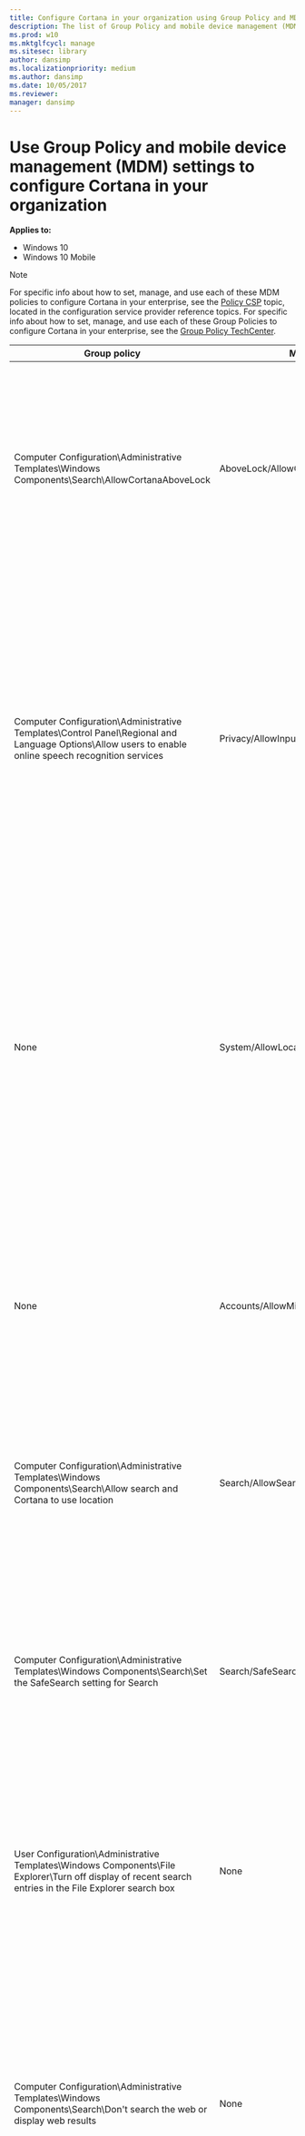 ```yaml
---
title: Configure Cortana in your organization using Group Policy and MDM settings (Windows 10)
description: The list of Group Policy and mobile device management (MDM) policy settings that apply to Cortana at work.
ms.prod: w10
ms.mktglfcycl: manage
ms.sitesec: library
author: dansimp
ms.localizationpriority: medium
ms.author: dansimp
ms.date: 10/05/2017
ms.reviewer: 
manager: dansimp
---
```


# Use Group Policy and mobile device management (MDM) settings to configure Cortana in your organization
**Applies to:**

-   Windows 10
-   Windows 10 Mobile

>[!NOTE]
>For specific info about how to set, manage, and use each of these MDM policies to configure Cortana in your enterprise, see the [Policy CSP](https://go.microsoft.com/fwlink/p/?LinkId=717380) topic, located in the configuration service provider reference topics. For specific info about how to set, manage, and use each of these Group Policies to configure Cortana in your enterprise, see the [Group Policy TechCenter](https://go.microsoft.com/fwlink/p/?LinkId=717381).

|Group policy |MDM policy |Description |
|-------------|-----------|------------|
|Computer Configuration\Administrative Templates\Windows Components\Search\AllowCortanaAboveLock|AboveLock/AllowCortanaAboveLock|Specifies whether an employee can interact with Cortana using voice commands when the system is locked.<p>**Note**<br>This setting only applies to Windows 10 for desktop devices. |
|Computer Configuration\Administrative Templates\Control Panel\Regional and Language Options\Allow users to enable online speech recognition services|Privacy/AllowInputPersonalization|Specifies whether an employee can use voice commands with Cortana in your organization.<p>**In Windows 10, version 1511**<br>Cortana won’t work if this setting is turned off (disabled).<p>**In Windows 10, version 1607 and later**<br>Cortana still works if this setting is turned off (disabled).|
|None|System/AllowLocation|Specifies whether to allow app access to the Location service.<p>**In Windows 10, version 1511**<br>Cortana won’t work if this setting is turned off (disabled).<p>**In Windows 10, version 1607 and later**<br>Cortana still works if this setting is turned off (disabled).|
|None|Accounts/AllowMicrosoftAccountConnection|Specifies whether to allow employees to sign in using a Microsoft account (MSA) from Windows apps.<p>Use this setting if you only want to support Azure AD in your organization.|
|Computer Configuration\Administrative Templates\Windows Components\Search\Allow search and Cortana to use location|Search/AllowSearchToUseLocation|Specifies whether Cortana can use your current location during searches and for location reminders.|
|Computer Configuration\Administrative Templates\Windows Components\Search\Set the SafeSearch setting for Search|Search/SafeSearchPermissions|Specifies what level of safe search (filtering adult content) is required.<p>**Note**<br>This setting only applies to Windows 10 Mobile. Other versions of Windows should use Don't search the web or display web results. |
|User Configuration\Administrative Templates\Windows Components\File Explorer\Turn off display of recent search entries in the File Explorer search box|None|Specifies whether the search box can suggest recent queries and prevent entries from being stored in the registry for future reference.|
|Computer Configuration\Administrative Templates\Windows Components\Search\Don't search the web or display web results|None|Specifies whether search can perform queries on the web and if the web results are displayed in search.<p>**In Windows 10 Pro edition**<br>This setting can’t be managed.<p>**In Windows 10 Enterprise edition**<br>Cortana won't work if this setting is turned off (disabled).|
|Computer Configuration\Administrative Templates\Windows Components\Search\Allow Cortana|Experience/AllowCortana|Specifies whether employees can use Cortana.<p>**Important**<br>Cortana won’t work if this setting is turned off (disabled). However, employees can still perform local searches even with Cortana turned off.|












